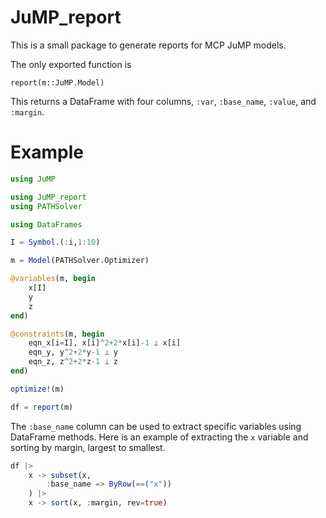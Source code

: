 # JuMP_report

This is a small package to generate reports for MCP JuMP models. 


The only exported function is 

    report(m::JuMP.Model)

This returns a DataFrame with four columns, `:var`, 
`:base_name`, `:value`, and `:margin`. 

# Example 

```julia
using JuMP

using JuMP_report
using PATHSolver

using DataFrames

I = Symbol.(:i,1:10)

m = Model(PATHSolver.Optimizer)

@variables(m, begin
    x[I]
    y
    z
end)

@constraints(m, begin
    eqn_x[i=I], x[i]^2+2*x[i]-1 ⟂ x[i]
    eqn_y, y^2+2*y-1 ⟂ y
    eqn_z, z^2+2*z-1 ⟂ z
end)

optimize!(m)

df = report(m)
```
The `:base_name` column can be used to extract specific variables using DataFrame methods. Here is an example of extracting the `x`
variable and sorting by margin, largest to smallest.
```julia
df |>
    x -> subset(x, 
        :base_name => ByRow(==("x"))
    ) |>
    x -> sort(x, :margin, rev=true)
```